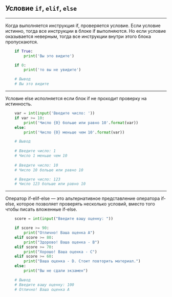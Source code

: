 Условие `if`, `elif`, `else`
---
---

Когда выполняется инструкция if, проверяется условие.
Если условие истинно, тогда все инструкции в блоке if
выполняются. Но если условие оказывается неверным, 
тогда все инструкции внутри этого блока пропускаются.

```python
    if True:
        print('Вы это видите')

    if 0:
        print('то вы не увидите')

    # Вывод
    # Вы это видите
```
---

Условие else исполняется если блок if не проходит проверку на
истинность.
```python
    var = int(input('Введите число: '))
    if var >= 10:
        print('Число {0} больше или равно 10'.format(var))
    else:
        print('Число {0} меньше чем 10'.format(var))

    # Вывод
    
    # Введите число: 1
    # Число 1 меньше чем 10
    
    # Введите число: 10
    # Число 10 больше или равно 10

    # Введите число: 123
    # Число 123 больше или равно 10
```
---

Оператор if-elif-else — это альтернативное представление 
оператора if-else, которое позволяет проверять несколько 
условий, вместо того чтобы писать вложенные if-else.

```python
    score = int(input("Введите вашу оценку: "))

    if score >= 90:
        print("Отлично! Ваша оценка А")
    elif score >= 80:
        print("Здорово! Ваша оценка - B")
    elif score >= 70:
        print("Хорошо! Ваша оценка - C")
    elif score >= 60:
        print("Ваша оценка - D. Стоит повторить материал.")
    else:
        print("Вы не сдали экзамен")

    # Вывод
    # Введите вашу оценку: 100 
    # Отлично! Ваша оценка А
```




